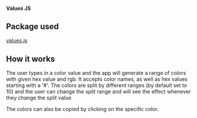 #### Values JS

## Package used

[values.js](https://github.com/noeldelgado/values.js)

## How it works

The user types in a color value and the app will generate a range of colors with given hex value and rgb. It accepts color names, as well as hex values starting with a '#'. The colors are split by different ranges (by default set to 10) and the user can change the split range and will see the effect whenever they change the split value.

The colors can also be copied by clicking on the specific color.
